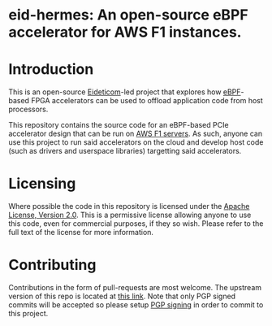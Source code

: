 # eid-hermes: An open-source eBPF accelerator for AWS F1 instances.

# Introduction

This is an open-source [Eideticom][1]-led project that explores how
[eBPF][2]-based FPGA accelerators can be used to offload application
code from host processors.

This repository contains the source code for an eBPF-based PCIe
accelerator design that can be run on [AWS F1 servers][3]. As such,
anyone can use this project to run said accelerators on the cloud and
develop host code (such as drivers and userspace libraries) targetting
said accelerators.

# Licensing

Where possible the code in this repository is licensed under the
[Apache License, Version 2.0][4]. This is a permissive license allowing
anyone to use this code, even for commercial purposes, if they so
wish. Please refer to the full text of the license for more
information.

# Contributing

Contributions in the form of pull-requests are most welcome. The
upstream version of this repo is located at [this link][5]. Note that
only PGP signed commits will be accepted so please setup [PGP
signing][6] in order to commit to this project.

[1]: https://www.eideticom.com/
[2]: https://github.com/iovisor/bpf-docs/blob/master/eBPF.md
[3]: https://aws.amazon.com/ec2/instance-types/f1/
[4]: https://www.apache.org/licenses/LICENSE-2.0
[5]: https://github.com/Eideticom/eid-hermes
[6]:https://docs.github.com/en/github/authenticating-to-github/signing-commits
